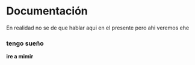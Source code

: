 # Documentación

En realidad no se de que hablar aqui en el presente pero ahi veremos ehe

### tengo sueño

**ire a mimir**